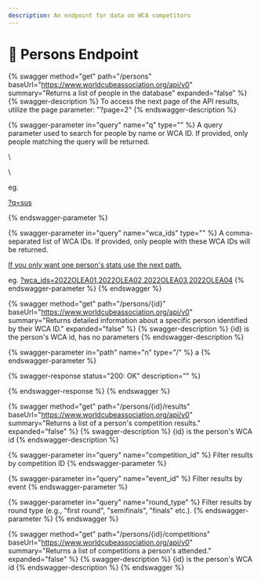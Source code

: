 ```yaml
---
description: An endpoint for data on WCA competitors
---
```


# 👥 Persons Endpoint

{% swagger method="get" path="/persons" baseUrl="https://www.worldcubeassociation.org/api/v0" summary="Returns a list of people in the database" expanded="false" %}
{% swagger-description %}
To access the next page of the API results, utilize the page parameter: "?page=2"
{% endswagger-description %}

{% swagger-parameter in="query" name="q" type="" %}
A query parameter used to search for people by name or WCA ID. If provided, only people matching the query will be returned.

\




\


eg. 

[?q=sus](https://www.worldcubeassociation.org/api/v0/persons?q=sus)


{% endswagger-parameter %}

{% swagger-parameter in="query" name="wca_ids" type="" %}
A comma-separated list of WCA IDs. If provided, only people with these WCA IDs will be returned.



[If you only want one person's stats use the next path.](persons-endpoint.md#undefined)



eg. [?wca\_ids=2022OLEA01,2022OLEA02,2022OLEA03,2022OLEA04](https://www.worldcubeassociation.org/api/v0/persons?wca\_ids=2022OLEA01,2022OLEA03,2022OLEA02,2022OLEA01)
{% endswagger-parameter %}
{% endswagger %}

{% swagger method="get" path="/persons/{id}" baseUrl="https://www.worldcubeassociation.org/api/v0" summary="Returns detailed information about a specific person identified by their WCA ID." expanded="false" %}
{% swagger-description %}
{id} is the person's WCA id, has no parameters
{% endswagger-description %}

{% swagger-parameter in="path" name="n" type="/" %}
a
{% endswagger-parameter %}

{% swagger-response status="200: OK" description="" %}

{% endswagger-response %}
{% endswagger %}

{% swagger method="get" path="/persons/{id}/results" baseUrl="https://www.worldcubeassociation.org/api/v0" summary="Returns a list of a person's competition results." expanded="false" %}
{% swagger-description %}
{id} is the person's WCA id
{% endswagger-description %}

{% swagger-parameter in="query" name="competition_id" %}
Filter results by competition ID
{% endswagger-parameter %}

{% swagger-parameter in="query" name="event_id" %}
Filter results by event
{% endswagger-parameter %}

{% swagger-parameter in="query" name="round_type" %}
Filter results by round type (e.g., "first round", "semifinals", "finals" etc.).
{% endswagger-parameter %}
{% endswagger %}

{% swagger method="get" path="/persons/{id}/competitions" baseUrl="https://www.worldcubeassociation.org/api/v0" summary="Returns a list of competitions a person's attended." expanded="false" %}
{% swagger-description %}
{id} is the person's WCA id
{% endswagger-description %}
{% endswagger %}
